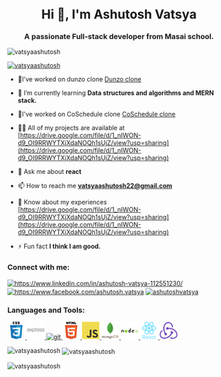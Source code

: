 <h1 align="center">Hi 👋, I'm Ashutosh Vatsya</h1>
<h3 align="center">A passionate Full-stack developer from Masai school.</h3>

<p align="left"> <img src="https://komarev.com/ghpvc/?username=vatsyaashutosh&label=Profile%20views&color=0e75b6&style=flat" alt="vatsyaashutosh" /> </p>

<p align="left"> <a href="https://github.com/ryo-ma/github-profile-trophy"><img src="https://github-profile-trophy.vercel.app/?username=vatsyaashutosh" alt="vatsyaashutosh" /></a> </p>

- 🔭I've worked on dunzo clone [Dunzo clone](https://sid283.github.io/dunzo_clone/homepage/index.html)

- 🌱 I’m currently learning **Data structures and algorithms and MERN stack.**

- 👯I've worked on CoSchedule clone [CoSchedule clone](https://vatsyaashutosh.github.io/coshedule/)

- 👨‍💻 All of my projects are available at [https://drive.google.com/file/d/1_nIWON-d9_OI9RRWYTXjXdaNOQh1sUjZ/view?usp=sharing](https://drive.google.com/file/d/1_nIWON-d9_OI9RRWYTXjXdaNOQh1sUjZ/view?usp=sharing)

- 💬 Ask me about **react**

- 📫 How to reach me **vatsyaashutosh22@gmail.com**

- 📄 Know about my experiences [https://drive.google.com/file/d/1_nIWON-d9_OI9RRWYTXjXdaNOQh1sUjZ/view?usp=sharing](https://drive.google.com/file/d/1_nIWON-d9_OI9RRWYTXjXdaNOQh1sUjZ/view?usp=sharing)

- ⚡ Fun fact **I think I am good.**

<h3 align="left">Connect with me:</h3>
<p align="left">
<a href="https://linkedin.com/in/https://www.linkedin.com/in/ashutosh-vatsya-112551230/" target="blank"><img align="center" src="https://raw.githubusercontent.com/rahuldkjain/github-profile-readme-generator/master/src/images/icons/Social/linked-in-alt.svg" alt="https://www.linkedin.com/in/ashutosh-vatsya-112551230/" height="30" width="40" /></a>
<a href="https://fb.com/https://www.facebook.com/ashutosh.vatsya" target="blank"><img align="center" src="https://raw.githubusercontent.com/rahuldkjain/github-profile-readme-generator/master/src/images/icons/Social/facebook.svg" alt="https://www.facebook.com/ashutosh.vatsya" height="30" width="40" /></a>
<a href="https://instagram.com/ashutoshvatsya" target="blank"><img align="center" src="https://raw.githubusercontent.com/rahuldkjain/github-profile-readme-generator/master/src/images/icons/Social/instagram.svg" alt="ashutoshvatsya" height="30" width="40" /></a>
</p>

<h3 align="left">Languages and Tools:</h3>
<p align="left"> <a href="https://www.w3schools.com/css/" target="_blank" rel="noreferrer"> <img src="https://raw.githubusercontent.com/devicons/devicon/master/icons/css3/css3-original-wordmark.svg" alt="css3" width="40" height="40"/> </a> <a href="https://expressjs.com" target="_blank" rel="noreferrer"> <img src="https://raw.githubusercontent.com/devicons/devicon/master/icons/express/express-original-wordmark.svg" alt="express" width="40" height="40"/> </a> <a href="https://git-scm.com/" target="_blank" rel="noreferrer"> <img src="https://www.vectorlogo.zone/logos/git-scm/git-scm-icon.svg" alt="git" width="40" height="40"/> </a> <a href="https://www.w3.org/html/" target="_blank" rel="noreferrer"> <img src="https://raw.githubusercontent.com/devicons/devicon/master/icons/html5/html5-original-wordmark.svg" alt="html5" width="40" height="40"/> </a> <a href="https://developer.mozilla.org/en-US/docs/Web/JavaScript" target="_blank" rel="noreferrer"> <img src="https://raw.githubusercontent.com/devicons/devicon/master/icons/javascript/javascript-original.svg" alt="javascript" width="40" height="40"/> </a> <a href="https://www.mongodb.com/" target="_blank" rel="noreferrer"> <img src="https://raw.githubusercontent.com/devicons/devicon/master/icons/mongodb/mongodb-original-wordmark.svg" alt="mongodb" width="40" height="40"/> </a> <a href="https://nodejs.org" target="_blank" rel="noreferrer"> <img src="https://raw.githubusercontent.com/devicons/devicon/master/icons/nodejs/nodejs-original-wordmark.svg" alt="nodejs" width="40" height="40"/> </a> <a href="https://reactjs.org/" target="_blank" rel="noreferrer"> <img src="https://raw.githubusercontent.com/devicons/devicon/master/icons/react/react-original-wordmark.svg" alt="react" width="40" height="40"/> </a> <a href="https://redux.js.org" target="_blank" rel="noreferrer"> <img src="https://raw.githubusercontent.com/devicons/devicon/master/icons/redux/redux-original.svg" alt="redux" width="40" height="40"/> </a> </p>

<p><img align="left" src="https://github-readme-stats.vercel.app/api/top-langs?username=vatsyaashutosh&show_icons=true&locale=en&layout=compact" alt="vatsyaashutosh" /></p>

<p>&nbsp;<img align="center" src="https://github-readme-stats.vercel.app/api?username=vatsyaashutosh&show_icons=true&locale=en" alt="vatsyaashutosh" /></p>

<p><img align="center" src="https://github-readme-streak-stats.herokuapp.com/?user=vatsyaashutosh&" alt="vatsyaashutosh" /></p>
